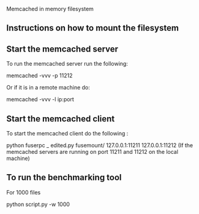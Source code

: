 Memcached in memory filesystem

Instructions on how to mount the filesystem
-------------------------------------------


Start the memcached server
--------------------------

To run the memcached server run the following:

memcached -vvv -p 11212

Or if it is in a remote machine do:

memcached -vvv -l ip:port

Start the memcached client
--------------------------

To start the memcached client do the following :

python fuserpc _ edited.py fusemount/ 127.0.0.1:11211 127.0.0.1:11212 
(If the memcached servers are running on port 11211 and 11212 on the local machine)


To run the benchmarking tool
----------------------------
For 1000 files

python script.py -w 1000


